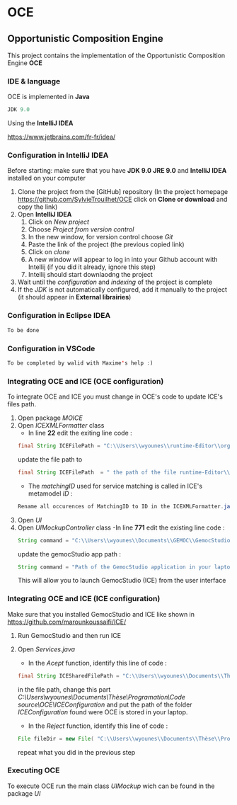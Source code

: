 # OCE

## Opportunistic Composition Engine

This project contains the implementation of the Opportunistic Composition Engine **OCE** 

### IDE & language

OCE is implemented in **Java** 
```JAVA
JDK 9.0
```

Using the **IntelliJ IDEA** 

https://www.jetbrains.com/fr-fr/idea/


<!--- ### Content of the project -->

### Configuration in IntelliJ IDEA

Before starting: make sure that you have **JDK 9.0** **JRE 9.0** and **IntelliJ IDEA**  installed on your computer

1. Clone the project from the [GitHub] repository (In the project homepage https://github.com/SylvieTrouilhet/OCE click on **Clone or download**  and copy the link)
1. Open **IntelliJ IDEA** 
    1. Click on *New project*
    1. Choose *Project from version control*
    1. In the new window, for version control choose *Git*
    1. Paste the link of the project (the previous copied link)
    1. Click on *clone*
    1. A new window will appear to log in into your Github account with Intellij (if you did it already, ignore this step)
    1. Intellij should start downlaodng the project
1. Wait until the *configuration* and *indexing* of the project is complete
1. If the *JDK* is not automatically configured, add it manually to the project (it should appear in **External librairies**)


### Configuration in Eclipse IDEA

```JAVA
To be done
```

### Configuration in VSCode

```JAVA
To be completed by walid with Maxime's help :)
```

### Integrating OCE and ICE (OCE configuration)

To integrate OCE and ICE you must change in OCE's code to update ICE's files path. 

1. Open package *MOICE*
1. Open *ICEXMLFormatter* class
    - In line **22** edit the exiting line code : 
    ```JAVA
    final String ICEFilePath = "C:\\Users\\wyounes\\runtime-Editor\\org.eclipse.ice.editor\\ICE.ice_editor";
    ``` 
    update the file path to 
    ```JAVA
    final String ICEFilePath  = " the path of the file runtime-Editor\\org.eclipse.ice.editor\\ICE.ice_editor in your laptop";
    ``` 
    - The *matchingID* used for service matching is called in ICE's metamodel *ID* : 
     ```JAVA
    Rename all occurences of MatchingID to ID in the ICEXMLFormatter.java class
    ``` 
 1. Open *UI*
 1. Open *UIMockupController* class
    -In line **771** edit the existing line code : 
    ```JAVA
    String command = "C:\\Users\\wyounes\\Documents\\GEMOC\\GemocStudio";
    ``` 
    update the gemocStudio app path :
    ```JAVA
    String command = "Path of the GemocStudio application in your laptop";
    ``` 
    This will allow you to launch GemocStudio (ICE) from the user interface
    
### Integrating OCE and ICE (ICE configuration)
Make sure that you installed GemocStudio and ICE like shown in https://github.com/marounkoussaifi/ICE/ 

1. Run GemocStudio and then run ICE
1. Open *Services.java*
    - In the *Acept* function, identify this line of code : 
    ```JAVA
    final String ICESharedFilePath = "C:\\Users\\wyounes\\Documents\\Thèse\\Programation\\Code source\\OCE\\ICEConfiguration\\ICEConfiguration.ice_editor";
    ``` 
    in the file path, change this part *C:\\Users\\wyounes\\Documents\\Thèse\\Programation\\Code source\\OCE\\ICEConfiguration* and put the path of the folder *ICEConfiguration* found were OCE is stored in your laptop. 
    
    - In the *Reject* function, identify this line of code : 
    ```JAVA
    File fileDir = new File( "C:\\Users\\wyounes\\Documents\\Thèse\\Programation\\Code source\\OCE\\ICEConfiguration\\ICEConfiguration.ice_editor");
    ``` 
   repeat what you did in the previous step
    


### Executing OCE

To execute OCE run the main class *UIMockup* wich can be found in the package *UI*
